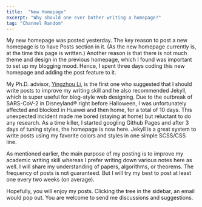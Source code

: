 ```yaml
---
title:  "New Homepage"
excerpt: "Why should one ever bother writing a homepage?"
tag: "Channel Random"
---
```


My new homepage was posted yesterday. The key reason to post a new homepage is to have Posts section in it. (As the new homepage currently is, at the time this page is written.) Another reason is that there is not much theme and design in the previous homepage, which I found was important to set up my blogging mood. Hence, I spent three days coding this new homepage and adding the post feature to it.

My Ph.D. advisor, [Yingzhou Li](https://yingzhouli.com/), is the first one who suggested that I should write posts to improve my writing skill and he also recommended Jekyll, which is super useful for blog-style web designing. Due to the outbreak of SARS-CoV-2 in Disneyland&reg; right before Halloween, I was unfortunately affected and blocked in Huawei and then home, for a total of 10 days. This unexpected incident made me bored (staying at home) but reluctant to do any research. As a time killer, I started googling Github Pages and after 3 days of tuning styles, the homepage is now here. Jekyll is a great system to write posts using my favorite colors and styles in one simple SCSS/CSS line.

As mentioned earlier, the main purpose of my posting is to improve my academic writing skill whereas I prefer writing down various notes here as well. I will share my understanding of papers, algorithms, or theorems. The frequency of posts is not guaranteed. But I will try my best to post at least one every two weeks (on average).

Hopefully, you will enjoy my posts. Clicking the tree in the sidebar, an email would pop out. You are welcome to send me discussions and suggestions.
